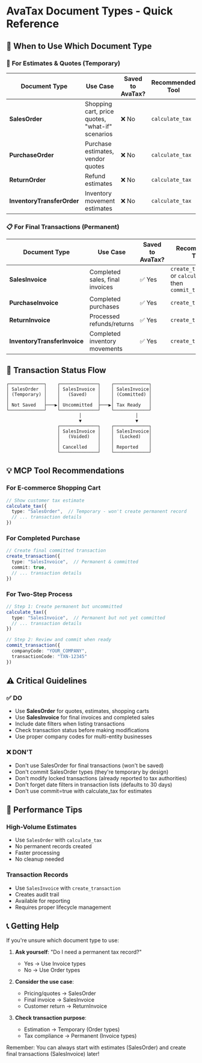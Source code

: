 # AvaTax Document Types - Quick Reference

## 🎯 **When to Use Which Document Type**

### 📝 **For Estimates & Quotes (Temporary)**

| Document Type | Use Case | Saved to AvaTax? | Recommended Tool |
|---------------|----------|------------------|------------------|
| **SalesOrder** | Shopping cart, price quotes, "what-if" scenarios | ❌ No | `calculate_tax` |
| **PurchaseOrder** | Purchase estimates, vendor quotes | ❌ No | `calculate_tax` |
| **ReturnOrder** | Refund estimates | ❌ No | `calculate_tax` |
| **InventoryTransferOrder** | Inventory movement estimates | ❌ No | `calculate_tax` |

### 📋 **For Final Transactions (Permanent)**

| Document Type | Use Case | Saved to AvaTax? | Recommended Tool |
|---------------|----------|------------------|------------------|
| **SalesInvoice** | Completed sales, final invoices | ✅ Yes | `create_transaction` or `calculate_tax` then `commit_transaction` |
| **PurchaseInvoice** | Completed purchases | ✅ Yes | `create_transaction` |
| **ReturnInvoice** | Processed refunds/returns | ✅ Yes | `create_transaction` |
| **InventoryTransferInvoice** | Completed inventory movements | ✅ Yes | `create_transaction` |

## 🔄 **Transaction Status Flow**

```
┌─────────────┐    ┌──────────────┐    ┌─────────────┐
│ SalesOrder  │    │ SalesInvoice │    │ SalesInvoice│
│ (Temporary) │    │   (Saved)    │    │ (Committed) │
│             │    │              │    │             │
│ Not Saved   ├───▶│ Uncommitted  ├───▶│ Tax Ready   │
└─────────────┘    └──────────────┘    └─────────────┘
                           │                    │
                           ▼                    ▼
                   ┌──────────────┐    ┌─────────────┐
                   │ SalesInvoice │    │ SalesInvoice│
                   │   (Voided)   │    │  (Locked)   │
                   │              │    │             │
                   │ Cancelled    │    │ Reported    │
                   └──────────────┘    └─────────────┘
```

## 💡 **MCP Tool Recommendations**

### For E-commerce Shopping Cart
```typescript
// Show customer tax estimate
calculate_tax({
  type: "SalesOrder",  // Temporary - won't create permanent record
  // ... transaction details
})
```

### For Completed Purchase
```typescript
// Create final committed transaction
create_transaction({
  type: "SalesInvoice",  // Permanent & committed
  commit: true,
  // ... transaction details
})
```

### For Two-Step Process
```typescript
// Step 1: Create permanent but uncommitted
calculate_tax({
  type: "SalesInvoice",  // Permanent but not yet committed
  // ... transaction details
})

// Step 2: Review and commit when ready
commit_transaction({
  companyCode: "YOUR_COMPANY",
  transactionCode: "TXN-12345"
})
```

## ⚠️ **Critical Guidelines**

### ✅ **DO**
- Use **SalesOrder** for quotes, estimates, shopping carts
- Use **SalesInvoice** for final invoices and completed sales
- Include date filters when listing transactions
- Check transaction status before making modifications
- Use proper company codes for multi-entity businesses

### ❌ **DON'T**
- Don't use SalesOrder for final transactions (won't be saved)
- Don't commit SalesOrder types (they're temporary by design)
- Don't modify locked transactions (already reported to tax authorities)
- Don't forget date filters in transaction lists (defaults to 30 days)
- Don't use commit=true with calculate_tax for estimates

## 🚀 **Performance Tips**

### High-Volume Estimates
- Use `SalesOrder` with `calculate_tax`
- No permanent records created
- Faster processing
- No cleanup needed

### Transaction Records
- Use `SalesInvoice` with `create_transaction`
- Creates audit trail
- Available for reporting
- Requires proper lifecycle management

## 📞 **Getting Help**

If you're unsure which document type to use:

1. **Ask yourself**: "Do I need a permanent tax record?"
   - Yes → Use Invoice types
   - No → Use Order types

2. **Consider the use case**:
   - Pricing/quotes → SalesOrder
   - Final invoice → SalesInvoice
   - Customer return → ReturnInvoice

3. **Check transaction purpose**:
   - Estimation → Temporary (Order types)
   - Tax compliance → Permanent (Invoice types)

Remember: You can always start with estimates (SalesOrder) and create final transactions (SalesInvoice) later!
